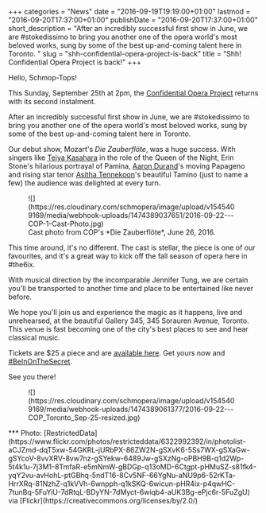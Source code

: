 +++
categories = "News"
date = "2016-09-19T19:19:00+01:00"
lastmod = "2016-09-20T17:37:00+01:00"
publishDate = "2016-09-20T17:37:00+01:00"
short_description = "After an incredibly successful first show in June, we are #stokedissimo to bring you another one of the opera world&#039;s most beloved works, sung by some of the best up-and-coming talent here in Toronto. "
slug = "shh-confidential-opera-project-is-back"
title = "Shh! Confidential Opera Project is back!"
+++

Hello, Schmop-Tops!

This Sunday, September 25th at 2pm, the [Confidential Opera Project](https://www.facebook.com/events/180644475692691/) returns with its second instalment. 

After an incredibly successful first show in June, we are #stokedissimo to bring you another one of the opera world's most beloved works, sung by some of the best up-and-coming talent here in Toronto. 

Our debut show, Mozart's *Die Zauberflöte*, was a huge success. With singers like [Teiya Kasahara](/scene/people/teiya-kasahara/) in the role of the Queen of the Night, Erin Stone's hilarious portrayal of Pamina, [Aaron Durand](/talking-with-singers-aaron-durand/)'s moving Papageno and rising star tenor [Asitha Tennekoon](/scene/people/asitha-tennekoon/)'s beautiful Tamino (just to name a few) the audience was delighted at every turn. 

<figure data-type="image">
![](https://res.cloudinary.com/schmopera/image/upload/v1545409169/media/webhook-uploads/1474389037651/2016-09-22---COP-1-Cast-Photo.jpg)
<figcaption>Cast photo from COP's *Die Zauberflöte*, June 26, 2016.</figcaption>
</figure>

This time around, it's no different. The cast is stellar, the piece is one of our favourites, and it's a great way to kick off the fall season of opera here in #the6ix. 

With musical direction by the incomparable Jennifer Tung, we are certain you'll be transported to another time and place to be entertained like never before.

We hope you'll join us and experience the magic as it happens, live and unrehearsed, at the beautiful Gallery 345, 345 Sorauren Avenue, Toronto. This venue is fast becoming one of the city's best places to see and hear classical music. 

Tickets are $25 a piece and are [available here](https://www.eventbrite.com/e/confidential-opera-project-toronto-tickets-27744828529). Get yours now and [#BeInOnTheSecret](https://www.eventbrite.com/e/confidential-opera-project-toronto-tickets-27744828529). 

See you there!

<figure data-type="image">
![](https://res.cloudinary.com/schmopera/image/upload/v1545409169/media/webhook-uploads/1474389061377/2016-09-22---COP_Toronto_Sep-25-resized.jpg)
</figure>
***
Photo: [RestrictedData](https://www.flickr.com/photos/restricteddata/6322992392/in/photolist-aCJZmd-dqT5xw-54GKRL-jURbPX-86ZW2N-gSXvK6-5Ss7WX-gSXaGw-gSYcoV-8vvXRV-8vw7nz-gSYekw-6489Jw-gSXzNg-oPBH9B-q1d2Wp-5t4k1u-7j3M1-8TmfaR-e5mNmW-gBDGp-q13oMD-6Ctgpt-pHMuSZ-s81fk4-yqY2vu-avHohL-ptGBhq-5ndT16-8Cv5NF-66YgNu-aNU9p6-52rKTa-HrrXRq-81NzhZ-q1kVVh-6wnpph-q1kSKQ-6wicun-pHR4ix-p4qwHC-7tunBq-5FuYiU-7dRtqL-BDyYN-7dMyct-6wiqb4-aUK3Bg-ePjc6r-5FuZgU) via [Flickr](https://creativecommons.org/licenses/by/2.0/)
